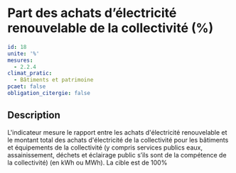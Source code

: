 # Part des achats d’électricité renouvelable de la collectivité (%)
```yaml
id: 18
unite: '%'
mesures:
  - 2.2.4
climat_pratic:
  - Bâtiments et patrimoine
pcaet: false
obligation_citergie: false
```
## Description
L'indicateur mesure le rapport entre les achats d'électricité renouvelable et le montant total des achats d'électricité de la collectivité pour les bâtiments et équipements de la collectivité (y compris services publics eaux, assainissement, déchets et éclairage public s’ils sont de la compétence de la collectivité) (en kWh ou MWh). La cible est de 100%



